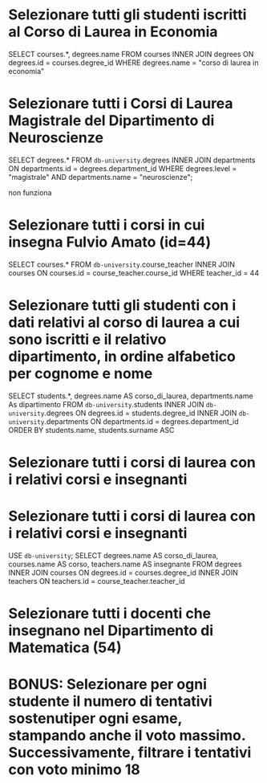 # Selezionare tutti gli studenti iscritti al Corso di Laurea in Economia

SELECT courses.*, degrees.name
FROM courses
INNER JOIN degrees ON degrees.id = courses.degree_id
WHERE degrees.name = "corso di laurea in economia"

 # Selezionare tutti i Corsi di Laurea Magistrale del Dipartimento di Neuroscienze

 SELECT degrees.* FROM `db-university`.degrees
INNER JOIN departments
 ON departments.id = degrees.department_id
WHERE degrees.level = "magistrale"
AND departments.name = "neuroscienze";

non funziona

# Selezionare tutti i corsi in cui insegna Fulvio Amato (id=44)
SELECT courses.* FROM `db-university`.course_teacher
INNER JOIN courses
ON courses.id = course_teacher.course_id
WHERE teacher_id = 44

 # Selezionare tutti gli studenti con i dati relativi al corso di laurea a cui sono iscritti e il relativo dipartimento, in ordine alfabetico per cognome e nome

 SELECT students.*, degrees.name AS corso_di_laurea,
departments.name As dipartimento
FROM `db-university`.students
INNER JOIN `db-university`.degrees
ON degrees.id = students.degree_id
INNER JOIN `db-university`.departments
ON departments.id = degrees.department_id
ORDER BY students.name, students.surname ASC

 # Selezionare tutti i corsi di laurea con i relativi corsi e insegnanti

 # Selezionare tutti i corsi di laurea con i relativi corsi e insegnanti
USE `db-university`;
SELECT degrees.name AS corso_di_laurea, 
courses.name AS corso,
teachers.name AS insegnante
FROM degrees
INNER JOIN courses
ON degrees.id = courses.degree_id
INNER JOIN teachers
ON teachers.id = course_teacher.teacher_id

 # Selezionare tutti i docenti che insegnano nel Dipartimento di Matematica (54)

 # BONUS: Selezionare per ogni studente il numero di tentativi sostenutiper ogni esame, stampando anche il voto massimo. Successivamente, filtrare i tentativi con voto minimo 18